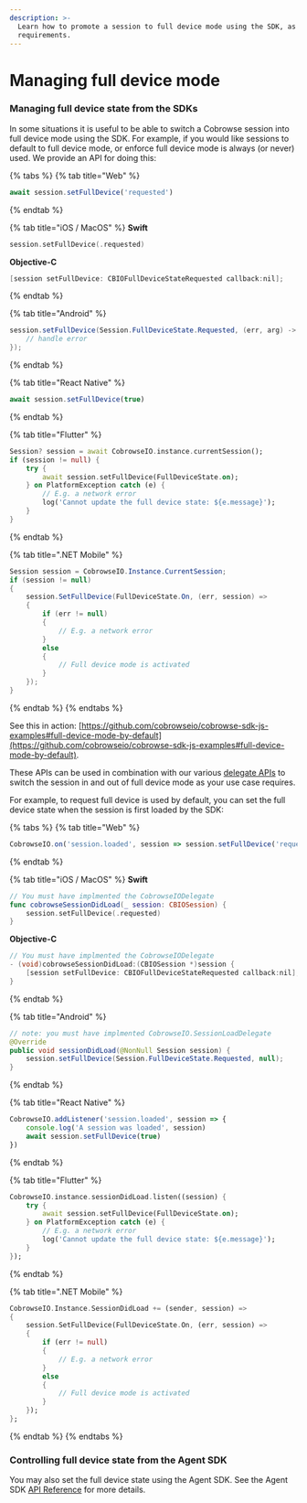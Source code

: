 ```yaml
---
description: >-
  Learn how to promote a session to full device mode using the SDK, as per your
  requirements.
---
```


# Managing full device mode

### Managing full device state from the SDKs

In some situations it is useful to be able to switch a Cobrowse session into full device mode using the SDK. For example, if you would like sessions to default to full device mode, or enforce full device mode is always (or never) used. We provide an API for doing this:

{% tabs %}
{% tab title="Web" %}
```javascript
await session.setFullDevice('requested')
```
{% endtab %}

{% tab title="iOS / MacOS" %}
**Swift**

```swift
session.setFullDevice(.requested)
```

**Objective-C**

```objectivec
[session setFullDevice: CBIOFullDeviceStateRequested callback:nil];
```
{% endtab %}

{% tab title="Android" %}
```java
session.setFullDevice(Session.FullDeviceState.Requested, (err, arg) -> {
    // handle error
});
```
{% endtab %}

{% tab title="React Native" %}
```javascript
await session.setFullDevice(true)
```
{% endtab %}

{% tab title="Flutter" %}
```dart
Session? session = await CobrowseIO.instance.currentSession();
if (session != null) {
    try {
        await session.setFullDevice(FullDeviceState.on);
    } on PlatformException catch (e) {
        // E.g. a network error
        log('Cannot update the full device state: ${e.message}');
    }
}
```
{% endtab %}

{% tab title=".NET Mobile" %}
```cs
Session session = CobrowseIO.Instance.CurrentSession;
if (session != null)
{
    session.SetFullDevice(FullDeviceState.On, (err, session) =>
    {
        if (err != null)
        {
            // E.g. a network error
        }
        else
        {
            // Full device mode is activated
        }
    });
}
```
{% endtab %}
{% endtabs %}

See this in action: [https://github.com/cobrowseio/cobrowse-sdk-js-examples#full-device-mode-by-default](https://github.com/cobrowseio/cobrowse-sdk-js-examples#full-device-mode-by-default).

These APIs can be used in combination with our various [delegate APIs](../listening-for-events.md) to switch the session in and out of full device mode as your use case requires.

For example, to request full device is used by default, you can set the full device state when the session is first loaded by the SDK:

{% tabs %}
{% tab title="Web" %}
```javascript
CobrowseIO.on('session.loaded', session => session.setFullDevice('requested')) 
```
{% endtab %}

{% tab title="iOS / MacOS" %}
**Swift**

```swift
// You must have implmented the CobrowseIODelegate
func cobrowseSessionDidLoad(_ session: CBIOSession) {
    session.setFullDevice(.requested)
}
```

**Objective-C**

```objectivec
// You must have implmented the CobrowseIODelegate
- (void)cobrowseSessionDidLoad:(CBIOSession *)session {
    [session setFullDevice: CBIOFullDeviceStateRequested callback:nil];
}
```
{% endtab %}

{% tab title="Android" %}
```java
// note: you must have implmented CobrowseIO.SessionLoadDelegate
@Override
public void sessionDidLoad(@NonNull Session session) {
    session.setFullDevice(Session.FullDeviceState.Requested, null);
}
```
{% endtab %}

{% tab title="React Native" %}
```javascript
CobrowseIO.addListener('session.loaded', session => {
    console.log('A session was loaded', session)
    await session.setFullDevice(true)
})
```
{% endtab %}

{% tab title="Flutter" %}
```dart
CobrowseIO.instance.sessionDidLoad.listen((session) {
    try {
        await session.setFullDevice(FullDeviceState.on);
    } on PlatformException catch (e) {
        // E.g. a network error
        log('Cannot update the full device state: ${e.message}');
    }
});
```
{% endtab %}

{% tab title=".NET Mobile" %}
```dart
CobrowseIO.Instance.SessionDidLoad += (sender, session) =>
{
    session.SetFullDevice(FullDeviceState.On, (err, session) =>
    {
        if (err != null)
        {
            // E.g. a network error
        }
        else
        {
            // Full device mode is activated
        }
    });
};
```
{% endtab %}
{% endtabs %}

### Controlling full device state from the Agent SDK

You may also set the full device state using the Agent SDK. See the Agent SDK [API Reference](../../agent-side-integrations/agent-sdk/api-reference.md) for more details.

